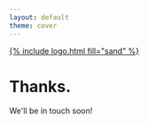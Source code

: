 ```yaml
---
layout: default
theme: cover
---
```


<div class="text-center vertical-center">
  <a href="/">{% include logo.html fill="sand" %}</a>
  <h1>Thanks.</h1>
  <p>We'll be in touch soon!</p>
</div>
